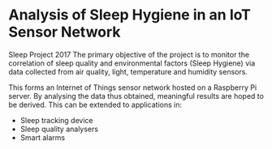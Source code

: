 # Analysis of Sleep Hygiene in an IoT Sensor Network
Sleep Project 2017
The primary objective of the project is to monitor
the correlation of sleep quality and environmental
factors (Sleep Hygiene) via data collected from air
quality, light, temperature and humidity sensors.



This forms an Internet of Things sensor network
hosted on a Raspberry Pi server. By analysing
the data thus obtained, meaningful results are
hoped to be derived. This can be extended to
applications in:
- Sleep tracking device
- Sleep quality analysers
- Smart alarms
